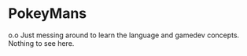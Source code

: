 # PokeyMans
o.o Just messing around to learn the language and gamedev concepts. Nothing to see here.
